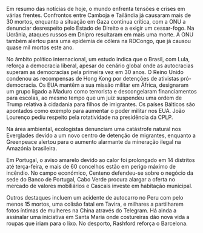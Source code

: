Em resumo das notícias de hoje, o mundo enfrenta tensões e crises em várias frentes. Confrontos entre Camboja e Tailândia já causaram mais de 30 mortos, enquanto a situação em Gaza continua crítica, com a ONU a denunciar desrespeito pelo Estado de Direito e a exigir um cessar-fogo. Na Ucrânia, ataques russos em Dnipro resultaram em mais uma morte. A ONU também alertou para uma epidemia de cólera na RDCongo, que já causou quase mil mortos este ano.

No âmbito político internacional, um estudo indica que o Brasil, com Lula, reforça a democracia liberal, apesar do cenário global onde as autocracias superam as democracias pela primeira vez em 30 anos. O Reino Unido condenou as recompensas de Hong Kong por detenções de ativistas pró-democracia. Os EUA mantêm a sua missão militar em África, designaram um grupo ligado a Maduro como terrorista e descongelaram financiamentos para escolas, ao mesmo tempo que um juiz suspendeu uma ordem de Trump relativa à cidadania para filhos de imigrantes. Os países Bálticos são apontados como exemplo para aumentar o poder militar nos EUA. João Lourenço pediu respeito pela rotatividade na presidência da CPLP.

Na área ambiental, ecologistas denunciam uma catástrofe natural nos Everglades devido a um novo centro de detenção de migrantes, enquanto a Greenpeace alertou para o aumento alarmante da mineração ilegal na Amazónia brasileira.

Em Portugal, o aviso amarelo devido ao calor foi prolongado em 14 distritos até terça-feira, e mais de 60 concelhos estão em perigo máximo de incêndio. No campo económico, Centeno defendeu-se sobre o negócio da sede do Banco de Portugal, Cabo Verde procura alargar a oferta no mercado de valores mobiliários e Cascais investe em habitação municipal.

Outros destaques incluem um acidente de autocarro no Peru com pelo menos 15 mortos, uma colisão fatal em Tavira, e milhares a partilharem fotos íntimas de mulheres na China através do Telegram. Há ainda a assinalar uma iniciativa em Santa Maria onde costureiras dão nova vida a roupas que iriam para o lixo. No desporto, Rashford reforça o Barcelona.